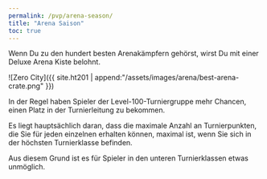 ```yaml
---
permalink: /pvp/arena-season/
title: "Arena Saison"
toc: true
---
```


Wenn Du zu den hundert besten Arenakämpfern gehörst, wirst Du mit einer Deluxe Arena Kiste belohnt. 

![Zero City]({{ site.ht201 | append:"/assets/images/arena/best-arena-crate.png" }})

In der Regel haben Spieler der Level-100-Turniergruppe mehr Chancen, einen Platz in der Turnierleitung zu bekommen.

Es liegt hauptsächlich daran, dass die maximale Anzahl an Turnierpunkten, die Sie für jeden einzelnen erhalten können, maximal ist, wenn Sie sich in der höchsten Turnierklasse befinden.

Aus diesem Grund ist es für Spieler in den unteren Turnierklassen etwas unmöglich.
